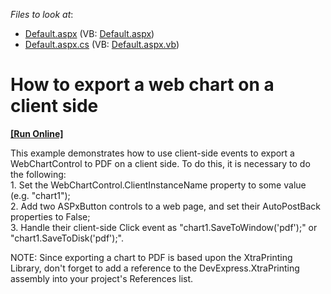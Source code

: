 <!-- default file list -->
*Files to look at*:

* [Default.aspx](./CS/Default.aspx) (VB: [Default.aspx](./VB/Default.aspx))
* [Default.aspx.cs](./CS/Default.aspx.cs) (VB: [Default.aspx.vb](./VB/Default.aspx.vb))
<!-- default file list end -->
# How to export a web chart on a client side
<!-- run online -->
**[[Run Online]](https://codecentral.devexpress.com/e544/)**
<!-- run online end -->


<p>This example demonstrates how to use client-side events to export a WebChartControl to PDF on a client side. To do this, it is necessary to do the following:<br />
1. Set the WebChartControl.ClientInstanceName property to some value (e.g. "chart1");<br />
2. Add two ASPxButton controls to a web page, and set their AutoPostBack properties to False;<br />
3. Handle their client-side Click event as "chart1.SaveToWindow('pdf');" or "chart1.SaveToDisk('pdf');".</p><p>NOTE: Since exporting a chart to PDF is based upon the XtraPrinting Library, don't forget to add a reference to the DevExpress.XtraPrinting assembly into your project's References list.</p>

<br/>


